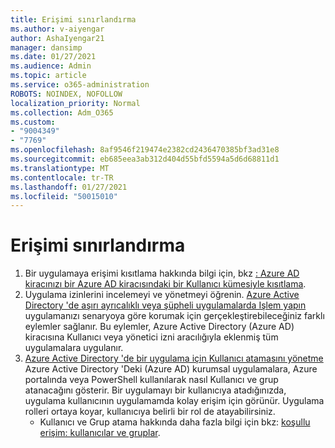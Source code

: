 ```yaml
---
title: Erişimi sınırlandırma
ms.author: v-aiyengar
author: AshaIyengar21
manager: dansimp
ms.date: 01/27/2021
ms.audience: Admin
ms.topic: article
ms.service: o365-administration
ROBOTS: NOINDEX, NOFOLLOW
localization_priority: Normal
ms.collection: Adm_O365
ms.custom:
- "9004349"
- "7769"
ms.openlocfilehash: 8af9546f219474e2382cd2436470385bf3ad31e8
ms.sourcegitcommit: eb685eea3ab312d404d55bfd5594a5d6d68811d1
ms.translationtype: MT
ms.contentlocale: tr-TR
ms.lasthandoff: 01/27/2021
ms.locfileid: "50015010"
---
```

# <a name="restricting-access"></a>Erişimi sınırlandırma

1. Bir uygulamaya erişimi kısıtlama hakkında bilgi için, bkz [: Azure AD kiracınızı bir Azure AD kiracısındaki bir Kullanıcı kümesiyle kısıtlama](https://docs.microsoft.com/azure/active-directory/develop/howto-restrict-your-app-to-a-set-of-users).
1. Uygulama izinlerini incelemeyi ve yönetmeyi öğrenin. [Azure Active Directory 'de aşırı ayrıcalıklı veya şüpheli uygulamalarda Işlem yapın](https://docs.microsoft.com/azure/active-directory/manage-apps/manage-application-permissions#control-access-to-an-application) uygulamanızı senaryoya göre korumak için gerçekleştirebileceğiniz farklı eylemler sağlanır. Bu eylemler, Azure Active Directory (Azure AD) kiracısına Kullanıcı veya yönetici izni aracılığıyla eklenmiş tüm uygulamalara uygulanır.
1. [Azure Active Directory 'de bir uygulama için Kullanıcı atamasını yönetme](https://docs.microsoft.com/azure/active-directory/manage-apps/assign-user-or-group-access-portal#configure-an-application-to-require-user-assignment) Azure Active Directory 'Deki (Azure AD) kurumsal uygulamalara, Azure portalında veya PowerShell kullanılarak nasıl Kullanıcı ve grup atanacağını gösterir. Bir uygulamayı bir kullanıcıya atadığınızda, uygulama kullanıcının uygulamamda kolay erişim için görünür. Uygulama rolleri ortaya koyar, kullanıcıya belirli bir rol de atayabilirsiniz.
    - Kullanıcı ve Grup atama hakkında daha fazla bilgi için bkz: [koşullu erişim: kullanıcılar ve gruplar](https://docs.microsoft.com/azure/active-directory/conditional-access/concept-conditional-access-users-groups).
